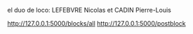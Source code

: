 el duo de loco:
LEFEBVRE Nicolas et CADIN Pierre-Louis

http://127.0.0.1:5000/blocks/all
http://127.0.0.1:5000/postblock 